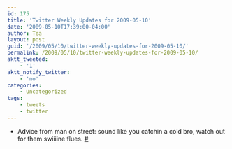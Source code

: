```yaml
---
id: 175
title: 'Twitter Weekly Updates for 2009-05-10'
date: '2009-05-10T17:39:00-04:00'
author: Tea
layout: post
guid: '/2009/05/10/twitter-weekly-updates-for-2009-05-10/'
permalink: /2009/05/10/twitter-weekly-updates-for-2009-05-10/
aktt_tweeted:
    - '1'
aktt_notify_twitter:
    - 'no'
categories:
    - Uncategorized
tags:
    - tweets
    - twitter
---
```


- Advice from man on street: sound like you catchin a cold bro, watch out for them swiiiine flues. [\#](http://twitter.com/teacurran/statuses/1718624822)